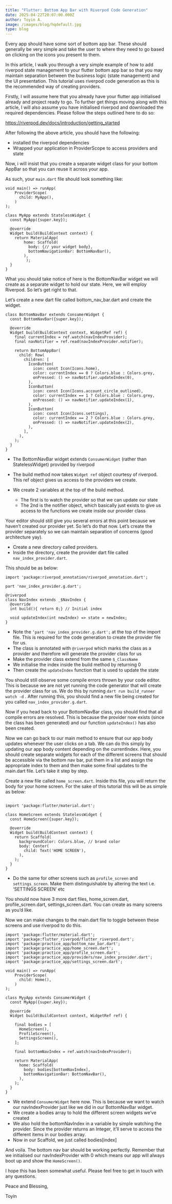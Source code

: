 ```yaml
---
title: "Flutter: Bottom App Bar with Riverpod Code Generation"
date: 2025-04-22T20:07:00.000Z
author: Toyin A.
image: /images/blog/hqdefault.jpg
type: blog
---
```

Every app should have some sort of bottom app bar. These should generally be very simple and take the user to where they need to go based on clicking on the icons you present to them.

In this article, I walk you through a very simple example of how to add riverpod state management to your flutter bottom app bar so that you may maintain separation between the business logic (state management) and the UI presentation. This tutorial uses riverpod code generation as this is the recommended way of creating providers.

Firstly, I will assume here that you already have your flutter app initialised already and project ready to go. To further get things moving along with this article, I will also assume you have initialised riverpod and downloaded the required dependencies. Please follow the steps outlined here to do so:

[https://riverpod.dev/docs/introduction/getting_started ](https://riverpod.dev/docs/introduction/getting_started)

[](https://riverpod.dev/docs/introduction/getting_started)After following the above article, you should have the following:

* installed the riverpod dependencies
* Wrapped your application in ProviderScope to access providers and state

Now, i will insist that you create a separate widget class for your bottom AppBar so that you can reuse it across your app.

As such, your `main.dart` file should look something like:

```
void main() => runApp(
    ProviderScope(
      child: MyApp(),
    )
);

class MyApp extends StatelessWidget {
  const MyApp({super.key});

  @override
  Widget build(BuildContext context) {
    return MaterialApp(
	    home: Scaffold(
	      body: {// your widget body},
	      bottomNavigationBar: BottomNavBar(),
	    ),
		 );
  }
}
```

What you should take notice of here is the BottomNavBar widget we will create as a separate widget to hold our state. Here, we will employ Riverpod. So let’s get right to that.

Let’s create a new dart file called bottom_nav_bar.dart and create the widget.

```
class BottomNavBar extends ConsumerWidget {
  const BottomNavBar({super.key});

  @override
  Widget build(BuildContext context, WidgetRef ref) {
    final currentIndex = ref.watch(navIndexProvider);
    final navNotifier = ref.read(navIndexProvider.notifier);

    return BottomAppBar(
      child: Row(
        children: [
          IconButton(
            icon: const Icon(Icons.home),
            color: currentIndex == 0 ? Colors.blue : Colors.grey,
            onPressed: () => navNotifier.updateIndex(0),
          ),
          IconButton(
            icon: const Icon(Icons.account_circle_outlined),
            color: currentIndex == 1 ? Colors.blue : Colors.grey,
            onPressed: () => navNotifier.updateIndex(1),
          ),
          IconButton(
            icon: const Icon(Icons.settings),
            color: currentIndex == 2 ? Colors.blue : Colors.grey,
            onPressed: () => navNotifier.updateIndex(2),
          ),
        ],
      ),
    );
  }
}
```

* The BottomNavBar widget extends `ConsumerWidget` (rather than StatelessWidget) provided by riverpod
* The build method now takes `Widget ref` object courtesy of riverpod. This ref object gives us access to the providers we create.
* We create 2 variables at the top of the build method.

  * The first is to watch the provider so that we can update our state
  * The 2nd is the notifier object, which basically just exists to give us access to the functions we create inside our provider class

Your editor should still give you several errors at this point because we haven’t created our provider yet. So let’s do that now. Let’s create the provider separately so we can maintain separation of concerns (good architecture yay).

* Create a new directory called providers. 
* Inside the directory, create the provider dart file called `nav_index_provider.dart`. 

This should be as below:

```
import 'package:riverpod_annotation/riverpod_annotation.dart';

part 'nav_index_provider.g.dart';

@riverpod
class NavIndex extends _$NavIndex {
  @override
  int build(){ return 0;} // Initial index

  void updateIndex(int newIndex) => state = newIndex;
}
```

* Note the `‘part 'nav_index_provider.g.dart';` at the top of the import file. This is required for the code generation to create the provider file for us. 
* The class is annotated with `@riverpod` which marks the class as a provider and therefore will generate the provider class for us
* Make the provider class extend from the same `$_ClassName`
* We initialise the index inside the build method by returning 0
* Then create the `updateIndex` function that is used to update the state

You should still observe some compile errors thrown by your code editor. This is because we are not yet running the code generator that will create the provider class for us. We do this by running `dart run build_runner watch -d` . After running this, you should find a new file being created for you called `nav_index_provider.g.dart`.

Now if you head back to your BottomNavBar class, you should find that all compile errors are resolved. This is because the provider now exists (since the class has been generated) and our function `updateIndex()` has also been created.

Now we can go back to our main method to ensure that our app body updates whenever the user clicks on a tab. We can do this simply by updating our app body content depending on the currentIndex. Here, you should create separate widgets for each of the different screens that should be accessible via the bottom nav bar, put them in a list and assign the appropriate index to them and then make some final updates to the main.dart file. Let’s take it step by step.

Create a new file called `home_screen.dart`. Inside this file, you will return the body for your home screen. For the sake of this tutorial this will be as simple as below:

```

import 'package:flutter/material.dart';

class HomeScreen extends StatelessWidget {
  const HomeScreen({super.key});

  @override
  Widget build(BuildContext context) {
    return Scaffold(
      backgroundColor: Colors.blue, // brand color
      body: Center(
        child: Text('HOME SCREEN'),
      ),
    );
  }
}
```

* Do the same for other screens such as `profile_screen` and `settings_screen`. Make them distinguishable by altering the text i.e. ‘SETTINGS SCREEN’ etc

You should now have 3 more dart files, home_screen.dart, profile_screen.dart, settings_screen.dart. You can create as many screens as you’d like.

Now we can make changes to the main.dart file to toggle between these screens and use riverpod to do this.

```
import 'package:flutter/material.dart';
import 'package:flutter_riverpod/flutter_riverpod.dart';
import 'package:practice_app/bottom_nav_bar.dart';
import 'package:practice_app/home_screen.dart';
import 'package:practice_app/profile_screen.dart';
import 'package:practice_app/providers/nav_index_provider.dart';
import 'package:practice_app/settings_screen.dart';

void main() => runApp(
    ProviderScope(
      child: Home(),
    )
);

class MyyApp extends ConsumerWidget {
  const MyApp({super.key});

  @override
  Widget build(BuildContext context, WidgetRef ref) {

    final bodies = [
      HomeScreen(),
      ProfileScreen(),
      SettingsScreen(),
    ];

    final bottomNavIndex = ref.watch(navIndexProvider);

    return MaterialApp(
      home: Scaffold(
        body: bodies[bottomNavIndex],
        bottomNavigationBar: BottomNavBar(),
      ),
    );
  }
}
```

* We extend `ConsumerWidget` here now. This is because we want to watch our navIndexProvider just like we did in our BottomNavBar widget.
* We create a bodies array to hold the different screen widgets we’ve created
* We also hold the bottomNavIndex in a variable by simple watching the provider. Since the provider returns an Integer, it’ll serve to access the different items in our bodies array.
* Now in our Scaffold, we just called bodies\[index]

And voila. The bottom nav bar should be working perfectly. Remember that we initialised our navIndexProvider with 0 which means our app will always boot up and show the `HomeScreen()`. 

I hope this has been somewhat useful. Please feel free to get in touch with any questions. 

Peace and Blessing,

Toyin

